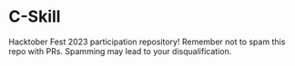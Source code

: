 # C-Skill
Hacktober Fest 2023 participation repository!
Remember not to spam this repo with PRs. Spamming may lead to your disqualification.
